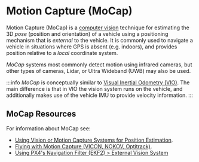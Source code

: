 # Motion Capture (MoCap)

Motion Capture (MoCap) is a [computer vision](https://en.wikipedia.org/wiki/Computer_vision) technique for estimating the 3D _pose_ (position and orientation) of a vehicle using a positioning mechanism that is _external_ to the vehicle.
It is commonly used to navigate a vehicle in situations where GPS is absent (e.g. indoors), and provides position relative to a _local_ coordinate system.

_MoCap_ systems most commonly detect motion using infrared cameras, but other types of cameras, Lidar, or Ultra Wideband (UWB) may also be used.

:::info
_MoCap_ is conceptually similar to [Visual Inertial Odometry (VIO)](../computer_vision/visual_inertial_odometry.md).
The main difference is that in VIO the vision system runs on the vehicle, and additionally makes use of the vehicle IMU to provide velocity information.
:::

## MoCap Resources

For information about MoCap see:

- [Using Vision or Motion Capture Systems for Position Estimation](../ros/external_position_estimation.md). <!-- bring across info into user guide? -->
- [Flying with Motion Capture (VICON, NOKOV, Optitrack)](../tutorials/motion-capture.md). <!-- bring across info into user guide? -->
- [Using PX4's Navigation Filter (EKF2) > External Vision System](../advanced_config/tuning_the_ecl_ekf.md#external-vision-system)
